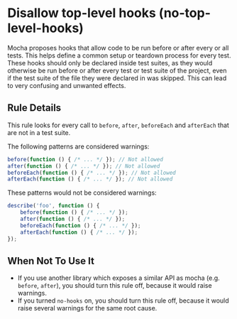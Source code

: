 # Disallow top-level hooks (no-top-level-hooks)

Mocha proposes hooks that allow code to be run before or after every or all tests. This helps define a common setup or teardown process for every test.
These hooks should only be declared inside test suites, as they would otherwise be run before or after every test or test suite of the project, even if the test suite of the file they were declared in was skipped. This can lead to very confusing and unwanted effects.

## Rule Details

This rule looks for every call to `before`, `after`, `beforeEach` and `afterEach` that are not in a test suite.

The following patterns are considered warnings:

```js
before(function () { /* ... */ }); // Not allowed
after(function () { /* ... */ }); // Not allowed
beforeEach(function () { /* ... */ }); // Not allowed
afterEach(function () { /* ... */ }); // Not allowed
```

These patterns would not be considered warnings:

```js
describe('foo', function () {
    before(function () { /* ... */ });
    after(function () { /* ... */ });
    beforeEach(function () { /* ... */ });
    afterEach(function () { /* ... */ });
});
```

## When Not To Use It

* If you use another library which exposes a similar API as mocha (e.g. `before`, `after`), you should turn this rule off, because it would raise warnings.
* If you turned `no-hooks` on, you should turn this rule off, because it would raise several warnings for the same root cause.
